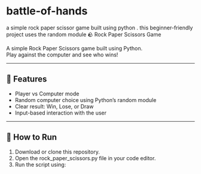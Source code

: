 # battle-of-hands
a simple rock paper scissor game built using python . this beginner-friendly project uses the random module
🪨 Rock Paper Scissors Game

A simple Rock Paper Scissors game built using Python.  
Play against the computer and see who wins!

---

## 🧠 Features

- Player vs Computer mode
- Random computer choice using Python’s random module
- Clear result: Win, Lose, or Draw
- Input-based interaction with the user

---

## 🚀 How to Run

1. Download or clone this repository.
2. Open the rock_paper_scissors.py file in your code editor.
3. Run the script using:

